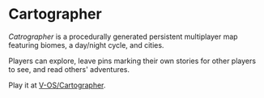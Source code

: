# Cartographer

_Catrographer_ is a procedurally generated persistent multiplayer map featuring biomes, a day/night cycle, and cities.

Players can explore, leave pins marking their own stories for other players to see, and read others' adventures.

Play it at [V-OS/Cartographer](http://exp.v-os.ca/Cartographer/).
